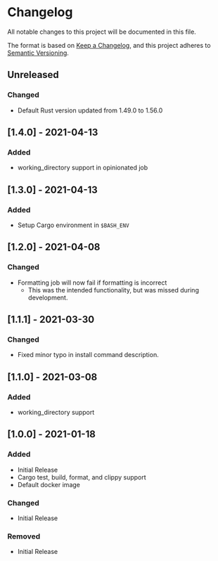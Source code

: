 # Changelog
All notable changes to this project will be documented in this file.

The format is based on [Keep a Changelog](https://keepachangelog.com/en/1.0.0/),
and this project adheres to [Semantic Versioning](https://semver.org/spec/v2.0.0.html).

## Unreleased
### Changed
 - Default Rust version updated from 1.49.0 to 1.56.0

## [1.4.0] - 2021-04-13
### Added

 - working_directory support in opinionated job

## [1.3.0] - 2021-04-13
### Added

 - Setup Cargo environment in `$BASH_ENV`

## [1.2.0] - 2021-04-08
### Changed

 - Formatting job will now fail if formatting is incorrect
   - This was the intended functionality, but was missed during development.

## [1.1.1] - 2021-03-30
### Changed

 - Fixed minor typo in install command description.

## [1.1.0] - 2021-03-08
### Added

 - working_directory support

## [1.0.0] - 2021-01-18
### Added
 - Initial Release
 - Cargo test, build, format, and clippy support
 - Default docker image

### Changed
 - Initial Release

### Removed
 - Initial Release

